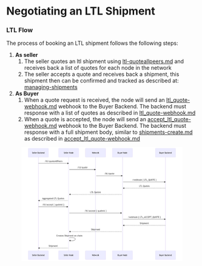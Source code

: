 # Negotiating an LTL Shipment

### LTL Flow

The process of booking an LTL shipment follows the following steps:

1. **As seller**
   1. The seller quotes an ltl shipment using [ltl-quoteallpeers.md](ltl-quoteallpeers.md "mention") and receives back a list of quotes for each node in the network
   2. The seller accepts a quote and receives back a shipment, this shipment then can be confirmed and tracked as described at: [managing-shipments](../../managing-shipments/ "mention")
2. **As Buyer**
   1. When a quote request is received, the node will send an [ltl\_quote-webhook.md](../../webhooks/ltl\_quote-webhook.md "mention") webhook to the Buyer Backend.  The backend must response with a list of quotes as described in [ltl\_quote-webhook.md](../../webhooks/ltl\_quote-webhook.md "mention")
   2. When a quote is accepted, the node will send an [accept\_ltl\_quote-webhook.md](../../webhooks/accept\_ltl\_quote-webhook.md "mention") webhook to the Buyer Backend.  The backend must response with a full shipment body, similar to [shipments-create.md](../managing-an-ftl-shipment/shipments-create.md "mention") as described in [accept\_ltl\_quote-webhook.md](../../webhooks/accept\_ltl\_quote-webhook.md "mention")

<figure><img src="../../.gitbook/assets/image (3).png" alt=""><figcaption></figcaption></figure>
